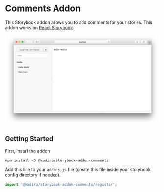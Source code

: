 # Comments Addon

This Storybook addon allows you to add comments for your stories. This addon works on [React Storybook](https://github.com/kadirahq/react-storybook).

![](docs/screenshot.png)

## Getting Started

First, install the addon

```shell
npm install -D @kadira/storybook-addon-comments
```

Add this line to your `addons.js` file (create this file inside your storybook config directory if needed).

```js
import '@kadira/storybook-addon-comments/register';
```
